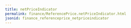 ```yaml
---
title: netPriceIndicator
permalink: finance/ReferencePrice.netPriceIndicator.html
jsonid: finance_referenceprice_netpriceindicator
---
```

